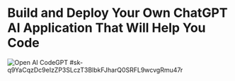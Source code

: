 # Build and Deploy Your Own ChatGPT AI Application That Will Help You Code

![Open AI CodeGPT](https://i.ibb.co/LS4DRhb/image-257.png)
#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
